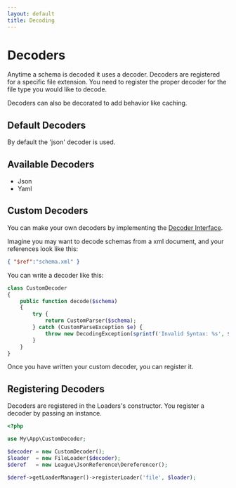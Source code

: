 ```yaml
---
layout: default
title: Decoding
---
```


# Decoders

Anytime a schema is decoded it uses a decoder. Decoders are registered for a specific file extension. You need to register the proper decoder for the file type you would like to decode. 

Decoders can also be decorated to add behavior like caching.

## Default Decoders

By default the 'json' decoder is used.

## Available Decoders

- Json
- Yaml

## Custom Decoders

You can make your own decoders by implementing the [Decoder Interface](https://github.com/thephpleague/json-reference/blob/master/src/DecoderInterface.php).

Imagine you may want to decode schemas from a xml document, and your references look like this:

```json
{ "$ref":"schema.xml" }
```

You can write a decoder like this:

```php
class CustomDecoder
{
    public function decode($schema)
    {
        try {
            return CustomParser($schema);
        } catch (CustomParseException $e) {
            throw new DecodingException(sprintf('Invalid Syntax: %s', $e->getMessage()), $e->getCode(), $e);
        }
    }
}
```

Once you have written your custom decoder, you can register it.

## Registering Decoders

Decoders are registered in the Loaders's constructor. You register a decoder by passing an instance.

```php
<?php

use My\App\CustomDecoder;

$decoder = new CustomDecoder();
$loader  = new FileLoader($decoder);
$deref   = new League\JsonReference\Dereferencer();

$deref->getLoaderManager()->registerLoader('file', $loader);
```

